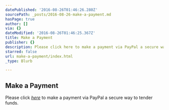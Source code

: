 ```yaml
---
datePublished: '2016-08-26T01:46:26.280Z'
sourcePath: _posts/2016-08-26-make-a-payment.md
hasPage: true
author: []
via: {}
dateModified: '2016-08-26T01:46:25.367Z'
title: Make a Payment
publisher: {}
description: Please click here to make a payment via PayPal a secure way to tender funds.
starred: false
url: make-a-payment/index.html
_type: Blurb

---
```

## Make a Payment

Please click _[here][0]_ to make a payment via PayPal a secure way to tender funds.

[0]: https://www.paypal.com/us/cgi-bin/webscr?cmd=_flow&SESSION=M946pWS0rPWFL0d971VC7LLHZu_FuK5ZLXbddZt-dWPcYUIGtj5JrMe-5j8&dispatch=50a222a57771920b6a3d7b606239e4d529b525e0b7e69bf0224adecfb0124e9b61f737ba21b0819854c9344d44ba73d0e985f103871e284d "PayPal"